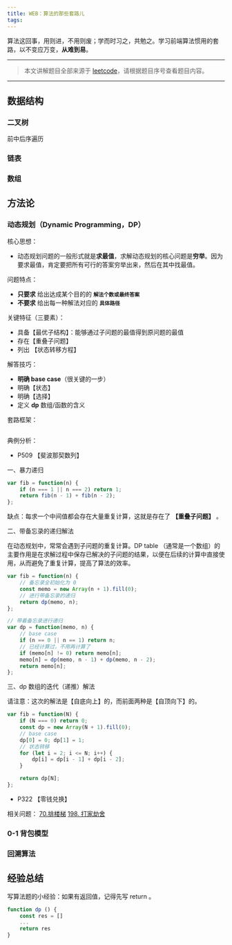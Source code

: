```yaml
---
title: WEB：算法的那些套路儿
tags:
---
```


算法这回事，用则进，不用则废；学而时习之，共勉之。学习前端算法惯用的套路，以不变应万变，**从难到易**。

<!-- more -->

***

> 本文讲解题目全部来源于 [leetcode](https://leetcode.cn/problemset/)，请根据题目序号查看题目内容。

***

## 数据结构

### 二叉树

前中后序遍历

### 链表

### 数组

## 方法论

### 动态规划（Dynamic Programming，DP）

核心思想：

* 动态规划问题的一般形式就是**求最值**，求解动态规划的核心问题是**穷举**。因为要求最值，肯定要把所有可行的答案穷举出来，然后在其中找最值。

问题特点：

* __只要求__ 给出达成某个目的的 **`解法个数或最终答案`**
* __不要求__ 给出每一种解法对应的 **`具体路径`**

关键特征（三要素）：

* 具备【最优子结构】：能够通过子问题的最值得到原问题的最值
* 存在【重叠子问题】
* 列出 【状态转移方程】

解答技巧：

* **明确 base case**（很关键的一步）
* 明确【状态】
* 明确【选择】
* 定义 __dp__ 数组/函数的含义

套路框架：

```JavaScript

```

典例分析：

* P509 【斐波那契数列】

一、暴力递归

```JavaScript
var fib = function(n) {
    if (n === 1 || n === 2) return 1;
    return fib(n - 1) + fib(n - 2);
};
```

缺点：每求一个中间值都会存在大量重复计算，这就是存在了 **【重叠子问题】** 。

二、带备忘录的递归解法

在动态规划中，常常会遇到子问题的重复计算。DP table （通常是一个数组）的主要作用是在求解过程中保存已解决的子问题的结果，以便在后续的计算中直接使用，从而避免了重复计算，提高了算法的效率。

```JavaScript
var fib = function(n) {
    // 备忘录全初始化为 0
    const memo = new Array(n + 1).fill(0);
    // 进行带备忘录的递归
    return dp(memo, n);
};

// 带着备忘录进行递归
var dp = function(memo, n) {
    // base case
    if (n == 0 || n == 1) return n;
    // 已经计算过，不用再计算了
    if (memo[n] != 0) return memo[n];
    memo[n] = dp(memo, n - 1) + dp(memo, n - 2);
    return memo[n];
};
```

三、dp 数组的迭代（递推）解法

请注意：这次的解法是【自底向上】的，而前面两种是【自顶向下】的。

```JavaScript
var fib = function(N) {
    if (N === 0) return 0;
    const dp = new Array(N + 1).fill(0);
    // base case
    dp[0] = 0; dp[1] = 1;
    // 状态转移
    for (let i = 2; i <= N; i++) {
        dp[i] = dp[i - 1] + dp[i - 2];
    }

    return dp[N];
};
```


* P322 【零钱兑换】

相关问题：
[70.排楼梯](https://leetcode-cn.com/problems/climbing-stairs/description/)
[198. 打家劫舍](https://leetcode-cn.com/problems/house-robber/descrip+tion/)

### 0-1 背包模型

### 回溯算法

## 经验总结

写算法题的小经验：如果有返回值，记得先写 return 。

```Javascript
function dp () {
    const res = []
    ...
    return res
}
```




